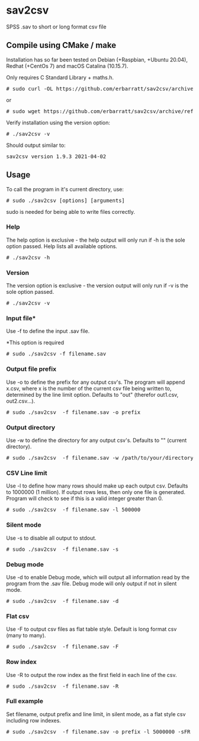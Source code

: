 # sav2csv
SPSS .sav to short or long format csv file

<h2>Compile using CMake / make</h2>

Installation has so far been tested on Debian (+Raspbian, +Ubuntu 20.04), Redhat (+CentOs 7) and macOS Catalina (10.15.7).

Only requires C Standard Library + maths.h.

<pre># sudo curl -OL https://github.com/erbarratt/sav2csv/archive/refs/heads/main.tar.gz</pre>

or

<pre># sudo wget https://github.com/erbarratt/sav2csv/archive/refs/heads/main.tar.gz</pre>

Verify installation using the version option:

<pre># ./sav2csv -v</pre>

Should output similar to:

<pre>sav2csv version 1.9.3 2021-04-02</pre>

<h2>Usage</h2>

To call the program in it's current directory, use:

<pre># sudo ./sav2csv [options] [arguments]</pre>

sudo is needed for being able to write files correctly.

<h3>Help</h3>

The help option is exclusive - the help output will only run if -h is the sole option passed. Help lists all available options.

<pre># ./sav2csv -h</pre>

<h3>Version</h3>

The version option is exclusive - the version output will only run if -v is the sole option passed.

<pre># ./sav2csv -v</pre>

<h3>Input file*</h3>

Use -f to define the input .sav file.

*This option is required

<pre># sudo ./sav2csv -f filename.sav</pre>

<h3>Output file prefix</h3>

Use -o to define the prefix for any output csv's. The program will append x.csv, where x is the number of the current csv file being written to, determined by the line limit option. Defaults to "out" (therefor out1.csv, out2.csv...).

<pre># sudo ./sav2csv  -f filename.sav -o prefix</pre>

<h3>Output directory</h3>

Use -w to define the directory for any output csv's. Defaults to "" (current directory).

<pre># sudo ./sav2csv  -f filename.sav -w /path/to/your/directory/</pre>

<h3>CSV Line limit</h3>

Use -l to define how many rows should make up each output csv. Defaults to 1000000 (1 million). If output rows less, then only one file is generated. Program will check to see if this is a valid integer greater than 0.

<pre># sudo ./sav2csv  -f filename.sav -l 500000</pre>

<h3>Silent mode</h3>

Use -s to disable all output to stdout.

<pre># sudo ./sav2csv  -f filename.sav -s</pre>

<h3>Debug mode</h3>

Use -d to enable Debug mode, which will output all information read by the program from the .sav file. Debug mode will only output if not in silent mode.

<pre># sudo ./sav2csv  -f filename.sav -d</pre>

<h3>Flat csv</h3>

Use -F to output csv files as flat table style. Default is long format csv (many to many).

<pre># sudo ./sav2csv  -f filename.sav -F</pre>

<h3>Row index</h3>

Use -R to output the row index as the first field in each line of the csv.

<pre># sudo ./sav2csv  -f filename.sav -R</pre>

<h3>Full example</h3>

Set filename, output prefix and line limit, in silent mode, as a flat style csv including row indexes.

<pre># sudo ./sav2csv  -f filename.sav -o prefix -l 5000000 -sFR</pre>
